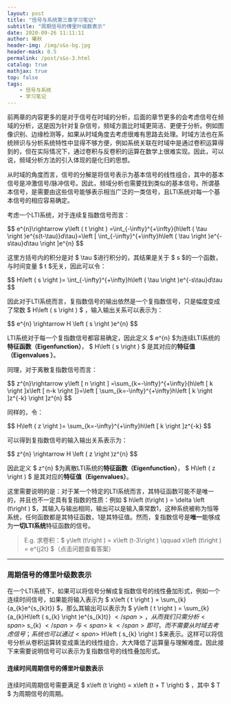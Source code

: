 ```yaml
---
layout: post
title: "信号与系统第三章学习笔记"
subtitle: "周期信号的傅里叶级数表示"
date: 2020-09-26 11:11:11
author: 曦秋
header-img: /img/s&s-bg.jpg
header-mask: 0.5
permalink: /post/s&s-3.html
catalog: true
mathjax: true
top: false
tags: 
    - 信号与系统
    - 学习笔记
---
```


前两章的内容更多的是对于信号在时域的分析，后面的章节更多的会考虑信号在频域的分析，这是因为针对复杂信号，频域方面比时域更简洁、更便于分析。例如图像识别、边缘检测等，如果从时域角度去考虑很难有思路去处理。时域方法也在系统辨识与分析系统特性中显得不够方便，例如系统关联在时域中是通过卷积运算得到的，但在实际情况下，通过卷积与反卷积的运算在数学上很难实现。因此，可以说，频域分析方法的引入体现的是化归的思想。

从时域的角度而言，信号的分解是将信号表示为基本信号的线性组合，其中的基本信号是冲激信号/脉冲信号。因此，频域分析也需要找到类似的基本信号。所谓基本信号，是需要由这些信号能够表示相当广泛的一类信号，且LTI系统对每一个基本信号的相应容易确定。

考虑一个LTI系统，对于连续复指数信号而言：

<div> $$ e^{n}\rightarrow y\left ( t \right ) =\int_{-\infty}^{+\infty}{h\left ( \tau \right )e^{s(t-\tau)}d\tau}=\left [ \int_{-\infty}^{+\infty}h\left ( \tau \right )e^{-s\tau}d\tau \right ]e^{n}  $$</div>

这里方括号内的积分是对<span> $ \tau $</span>进行积分的，其结果是关于<span> $ s $</span>的一个函数，与时间变量<span> $ t $</span>无关，因此可以令：

<div> $$ H\left ( s \right )= \int_{-\infty}^{+\infty}h\left ( \tau \right )e^{-s\tau}d\tau $$</div>

因此对于LTI系统而言，复指数信号的输出依然是一个复指数信号，只是幅度变成了常数<span> $ H\left ( s \right ) $ </span>，输入输出关系可以表示为：

<div> $$ e^{n} \rightarrow H \left ( s \right )e^{n} $$</div>

LTI系统对于每一个复指数信号都容易确定，因此定义<span> $ e^{n} $</span>为连续LTI系统的<b>特征函数（Eigenfunction）</b>，<span> $ H\left ( s \right ) $ </span>是其对应的<b>特征值（Eigenvalues
）</b>。

同理，对于离散复指数信号而言：

<div> $$ z^{n}\rightarrow y\left [ n \right ] =\sum_{k=-\infty}^{+\infty}{h\left [ k \right ]x\left [ n-k \right ]}=\left [ \sum_{k=-\infty}^{+\infty}h\left [ k \right ]z^{-k} \right ]z^{n}  $$</div>

同样的，令：

<div> $$ H\left ( z \right )= \sum_{k=-\infty}^{+\infty}h\left [ k \right ]z^{-k} $$</div>

可以得到复指数信号的输入输出关系表示为：

<div> $$ z^{n} \rightarrow H \left ( z \right )z^{n} $$</div>

因此定义<span> $ z^{n} $</span>为离散LTI系统的<b>特征函数（Eigenfunction）</b>，<span> $ H\left ( z \right ) $ </span>是其对应的<b>特征值（Eigenvalues）</b>。

这里需要说明的是：对于某一个特定的LTI系统而言，其特征函数可能不是唯一的，并且也不一定具有复指数的性质：例如<span> $ h\left (t\right ) = \delta \left (t\right ) $</span>，其输入与输出相同，输出可以是输入乘常数1，这种系统被称为恒等系统，任何函数都是其特征函数，1是其特征值。然而，复指数信号是<b>唯一</b>能够成为<b>一切LTI系统</b>特征函数的信号。

> <div style="cursor:hand" onclick="isHidden('div1')">E.g. 求卷积：<span>$ y\left (t\right ) = x\left (t-3\right ) \qquad  x\left (t\right ) = e^{j2t} $</span>（点击问题查看答案）</div>

<div id="div1" style="display:none">$ \begin{align*}
&方法①：  x\left (t\right ) = e^{j2t} \rightarrow y\left (t\right ) = e^{j2(t-3)} = e^{-6j}e^{j2t} \\
&方法②：  H\left (s\right ) = \int_{-\infty}^{+\infty}{\delta}\left (\tau -3\right )e^{s\tau}d\tau = e{-3s} \rightarrow y\left (t\right ) = H\left (2j\right )e^{j2t} = e^{-6j}e^{j2t}
\end{align*} $

</div>

<hr>

### 周期信号的傅里叶级数表示

在一个LTI系统下，如果可以将信号分解成复指数信号的线性叠加形式，例如一个连续时间信号，如果能将输入表示为<span> $ x\left ( t \right ) = \sum_{k}{a_{k}e^{s_{k}t}} $</span>，那么其输出可以表示为<span> $ y\left ( t \right ) = \sum_{k}{a_{k}H\left ( s_{k} \right )e^{s_{k}t}} $</span>，从而我们只需分析<span>$ s_{k} $</span>与<span>$ k $</span>即可，而不需要从时域去考虑信号；系统也可以通过<span>$ H\left ( s_{k} \right ) $</span>来表示。这样可以将信号分析从卷积运算转变成乘法的线性组合，大大降低了运算量与理解难度。因此接下来需要说明信号可以表示为复指数信号的线性叠加形式。

#### 连续时间周期信号的傅里叶级数表示

连续时间周期信号需要满足<span> $ x\left (t \right) = x\left (t + T \right) $ </span>，其中<span> $ T $ </span>为周期信号的周期。